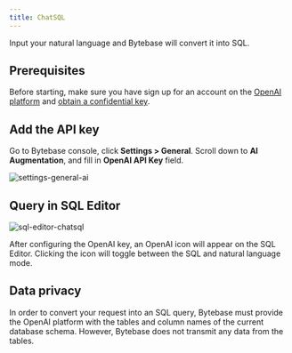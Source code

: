 ```yaml
---
title: ChatSQL
---
```


Input your natural language and Bytebase will convert it into SQL.

## Prerequisites

Before starting, make sure you have sign up for an account on the [OpenAI platform](https://openai.com/product) and [obtain a confidential key](https://platform.openai.com/account/api-keys).

## Add the API key

Go to Bytebase console, click **Settings > General**. Scroll down to **AI Augmentation**, and fill in **OpenAI API Key** field.

![settings-general-ai](/content/docs/sql-editor/settings-general-ai.webp)

## Query in SQL Editor

![sql-editor-chatsql](/content/docs/sql-editor/chatsql.webp)

After configuring the OpenAI key, an OpenAI icon will appear on the SQL Editor. Clicking the icon will toggle between
the SQL and natural language mode.

## Data privacy

In order to convert your request into an SQL query, Bytebase must provide the OpenAI platform with the tables and column names of the current database schema. However, Bytebase does not transmit any data from the tables.
